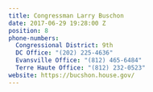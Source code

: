 ```yaml
---
title: Congressman Larry Buschon
date: 2017-06-29 19:28:00 Z
position: 8
phone-numbers:
  Congressional District: 9th
  DC Office: "(202) 225-4636"
  Evansville Office: "(812) 465-6484"
  Terre Haute Office: "(812) 232-0523"
website: https://bucshon.house.gov/
---
```


